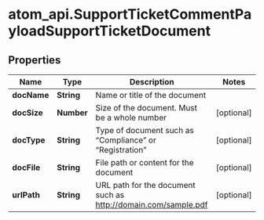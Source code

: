 # atom_api.SupportTicketCommentPayloadSupportTicketDocument

## Properties
Name | Type | Description | Notes
------------ | ------------- | ------------- | -------------
**docName** | **String** | Name or title of the document | 
**docSize** | **Number** | Size of the document. Must be a whole number | [optional] 
**docType** | **String** | Type of document such as “Compliance” or “Registration” | [optional] 
**docFile** | **String** | File path or content for the document | [optional] 
**urlPath** | **String** | URL path for the document such as http://domain.com/sample.pdf | [optional] 



